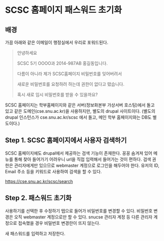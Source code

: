 # SCSC 홈페이지 패스워드 초기화

## 배경

가끔 아래와 같은 이메일이 행정실에서 우리로 포워드된다.

> 안녕하세요
>
> SCSC 5기 OOOO과 2014-987AB 홍길동입니다.
>
> 다름이 아니라 제가 SCSC홈페이지 비밀번호를 잊어버려서
>
> 새로운 비밀번호를 요청하려 하는데 권한이 없다고 떴습니다.
>
> 혹시 새로 임시 비밀번호를 받을 수 있을까요?

SCSC 홈페이지는 학부홈페이지와 같은 서버(정보화본부 가상서버 호스팅)에서 돌고 있고 같은 도메인(cse.snu.ac.kr)을 사용하지만, 별도의 drupal 사이트이다. (별도의 drupal 인스턴스가 cse.snu.ac.kr/scsc 에서 돌고, 메인 학부 홈페이지와는 DB도 별도이다.)

## Step 1. SCSC 홈페이지에서 사용자 검색하기
SCSC 홈페이지에도 drupal에서 제공하는 검색 기능이 존재한다. 꽁꽁 숨겨져 있어 메뉴를 통해 찾아 들어가기 어려우니 url을 직접 입력해서 들어가는 것이 편하다. 검색 권한은 관리자에게만 있으므로 webmaster 계정으로 로그인을 해두어야 한다. 유저의 ID, Email 주소 등을 키워드로 사용하여 검색을 할 수 있다.

https://cse.snu.ac.kr/scsc/search

## Step 2. 패스워드 초기화
사용하기를 선택한 후 수정하기 탭으로 들어가 비밀번호를 변경할 수 있다. 비밀번호 변경은 오직 webmaster 계정으로만 할 수 있다. snucse 관리자 계정 등 다른 관리자 계정으로 접속했을 경우 비밀번호 변경란이 뜨지 않는다.

새 패스워드를 입력하고 저장한다.

